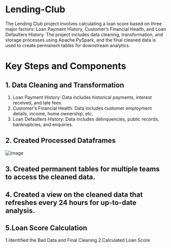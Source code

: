 # Lending-Club

The Lending Club project involves calculating a loan score based on three major factors: Loan Payment History, Customer’s Financial Health, and Loan Defaulters History. The project includes data cleaning, transformation, and storage processes using Apache PySpark, and the final cleaned data is used to create permanent tables for downstream analytics.

# Key Steps and Components
## 1. Data Cleaning and Transformation
   1. Loan Payment History: Data includes historical payments, interest received, and late fees.
   2. Customer’s Financial Health: Data includes customer employment details, income, home ownership, etc. 
   3. Loan Defaulters History: Data includes delinquencies, public records, bankruptcies, and enquiries.

## 2. Created Processed Dataframes
![image](https://github.com/priyaljain04/Landing-Club/assets/44484014/0549717c-913e-4e59-bbfe-0943068ab0d3)


## 3. Created permanent tables for multiple teams to access the cleaned data.

## 4. Created a view on the cleaned data that refreshes every 24 hours for up-to-date analysis.

## 5.Loan Score Calculation
   1.Identified the Bad Data and Final Cleaning
   2.Calculated Loan Score 


